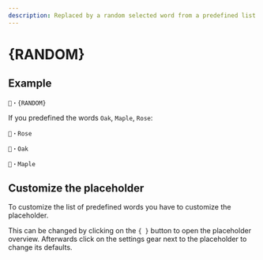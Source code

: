 ```yaml
---
description: Replaced by a random selected word from a predefined list.
---
```


# {RANDOM}

## Example

```
🌳・{RANDOM}
```

If you predefined the words `Oak`, `Maple`, `Rose`:

```
🌳・Rose
```

```
🌳・Oak
```

```
🌳・Maple
```

## Customize the placeholder

To customize the list of predefined words you have to customize the placeholder.

This can be changed by clicking on the `{ }` button to open the placeholder overview. Afterwards click on the settings gear next to the placeholder to change its defaults.

<figure><img src="../../.gitbook/assets/image (5).png" alt=""><figcaption></figcaption></figure>
